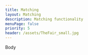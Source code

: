 ```yaml
---
title: Matching
layout: Matching
description: Matching functionality
menuPage: false
priority: 5
header: /assets/TheFair_small.jpg
---
```

Body
